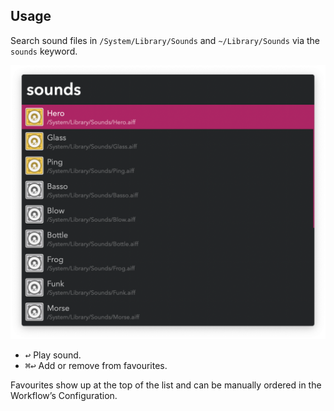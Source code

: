 ## Usage

Search sound files in `/System/Library/Sounds` and `~/Library/Sounds` via the `sounds` keyword.

![Listing sounds](images/sounds.png)

* <kbd>↩</kbd> Play sound.
* <kbd>⌘</kbd><kbd>↩</kbd> Add or remove from favourites.

Favourites show up at the top of the list and can be manually ordered in the Workflow’s Configuration.
